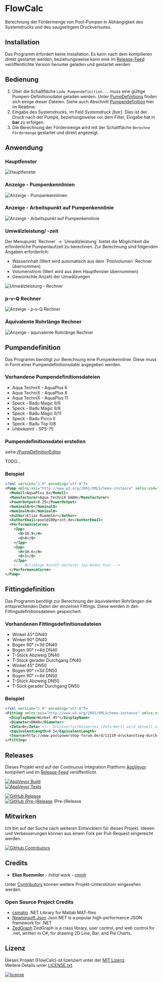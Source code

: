 # FlowCalc

Berechnung der Fördermenge von Pool-Pumpen in Abhängigkeit des Systemdrucks und des saugseitigem Druckverlustes.

## Installation
Das Programm erfordert keine Installation. Es kann nach dem kompilieren direkt gestartet werden, beziehungsweise kann eine im [Release-Feed](https://github.com/100prznt/FlowCalc/releases) veröffentlichte Version herunter geladen und gestartet werden.

## Bedienung
1. Über die Schaltfläche `Lade Pumpendefinition...` muss eine gültige Pumpen-Definitionsdatei geladen werden. Unter [PumpDefinitions](https://github.com/100prznt/FlowCalc/tree/master/PumpDefinitions) finden sich einige dieser Dateien.
Siehe auch Abschnitt [Pumpendefinition](#pumpendefinition) hier im Readme.
2. Eingabe des Systemdrucks, im Feld _Systemdruck [bar]_. Dies ist der Druck nach der Pumpe, beziehungsweise vor dem Filter, Eingabe hat in __bar__ zu erfolgen.
3. Die Berechnung der Fördermenge wird mit der Schaltfläche `Berechne Fördermenge` gestartet und direkt angezeigt.

## Anwendung
### Hauptfenster
![Hauptfenster](docs/FlowCalc_Screen.png)

### Anzeige - Pumpenkennlinien
![Anzeige - Pumpenkennlinien](docs/FlowCalc_PumpPerformanceCurve_Screen.png)

### Anzeige - Arbeitspunkt auf Pumpenkennlinie
![Anzeige - Arbeitspunkt auf Pumpenkennlinie](docs/FlowCalc_PowerPoint_Screen.png)

### Umwälzleistung/ -zeit
Der Menupunkt ´Rechner´ -> ´Umwälzleistung´ bietet die Möglichkeit die erforderliche Pumpenlaufzeit zu berechnen. Zur Berechnung sind folgenden Angaben erforderlich:
* Wasserinhalt (Wert wird automatisch aus dem ´Poolvolumen´ Rechner übernommen)
* Volumenstrom (Wert wird aus dem Hauptfenster übernommen)
* Gewünschte Anzahl der Umwälzungen

![Umwälzleistung - Rechner](docs/FlowCalc_CirculationTime_Full_Screen.png)

### p-v-Q Rechner
![Anzeige - p-v-Q Rechner](docs/FlowCalc_Pvq_Screen.png)

### Äquivalente Rohrlänge Rechner
![Anzeige - äquivalente Rohrlänge Rechner](docs/FlowCalc_PipeLength_Screen.png)

## Pumpendefinition
Das Programm benötigt zur Berechnung eine Pumpenkennlinie. Diese muss in Form einer Pumpendefinitionsdatei angegeben werden. 

### Vorhandene Pumpendefinitionsdateien
* Aqua TechniX - AquaPlus 6
* Aqua TechniX - AquaPlus 8
* Aqua TechniX - AquaPlus 11
* Speck - Badu Magic II/6
* Speck - Badu Magic II/8
* Speck - Badu Magic II/11
* Speck - Badu Picco II
* Speck - Badu Top II/8
* _Unbekannt_ - SPS-75

### Pumpendefinitionsdatei erstellen
siehe [/PumpDefinitionEditor](/PumpDefinitionEditor)

TODO...

### Beispiel
```xml
<?xml version="1.0" encoding="utf-8"?>
<Pump xmlns:xsi="http://www.w3.org/2001/XMLSchema-instance" xmlns:xsd="http://www.w3.org/2001/XMLSchema">
  <Modell>AquaPlus 6</Modell>
  <Manufacturer>Aqua TechniX GmbH</Manufacturer>
  <PowerOutput>0.25</PowerOutput>
  <NominalQ>6</NominalQ>
  <NominalH>8</NominalH>
  <Author>Elias Ruemmler</Author>
  <AuthorEmail>pool@100prznt.de</AuthorEmail>
  <PerformanceCurve>
    <Ipp>
      <H>10.9</H>
      <Q>0</Q>
    </Ipp>
    <Ipp>
      <H>10.6</H>
      <Q>1</Q>
    </Ipp>
    <!-- Beliebige Anzahl weiterer Ipp-Nodes hier -->
  </PerformanceCurve>
</Pump>
```

## Fittingdefinition
Das Programm benötigt zur Berechnung der äquivalenten Rohrlängen die entsprechenden Daten der einzelnen Fittings. Diese werden in den Fittingsdefinitionsdateien gespeichert.

### Vorhandenen Fittingsdefinitionsdateien
* Winkel 45°  DN40
* Winkel 90°  DN40
* Bogen 90° r=3d  DN40
* Bogen 90° r=4d  DN40
* T-Stück Abzweig DN40
* T-Stück gerader Durchgang DN40
* Winkel 45°  DN50
* Bogen 90° r=3d  DN50
* Bogen 90° r=4d  DN50
* T-Stück Abzweig DN50
* T-Sück gerader Durchgang  DN50

### Beispiel
```xml
<?xml version="1.0" encoding="utf-8"?>
<Fitting xmlns:xsi="http://www.w3.org/2001/XMLSchema-instance" xmlns:xsd="http://www.w3.org/2001/XMLSchema">
  <DisplayName>Winkel 45°</DisplayName>
  <Diameter>DN40</Diameter>
  <Zeta>0</Zeta> <!-- Druckverlustbeiwertes (Zeta-Wert) wird aktuell nicht berücksichtet -->
  <EquivalentLength>0.5</EquivalentLength>
  <Source>http://www.poolpowershop-forum.de/d/11110-druckanstieg-durch-armaturen-winkel-b-gen.html</Source>
</Fitting>
```

## Releases
Dieses Projekt wird auf der Continuous Integration Plattform [AppVeyor](https://www.appveyor.com/) kompiliert und im [Release-Feed](https://github.com/100prznt/FlowCalc/releases) veröffentlicht.

[![AppVeyor Build](https://img.shields.io/appveyor/ci/100prznt/flowcalc.svg)](https://ci.appveyor.com/project/100prznt/flowcalc)  
[![AppVeyor Tests](https://img.shields.io/appveyor/tests/100prznt/flowcalc/master.svg)](https://ci.appveyor.com/project/100prznt/flowcalc/build/tests)

[![GitHub Release](https://img.shields.io/github/release/100prznt/FlowCalc.svg)](https://github.com/100prznt/FlowCalc/releases/latest)  
[![GitHub (Pre-)Release](https://img.shields.io/github/release/100prznt/FlowCalc/all.svg)](https://github.com/100prznt/FlowCalc/releases) (Pre-)Release


## Mitwirken

Ich bin auf der Suche nach weiteren Entwicklern für dieses Projekt. Ideeen und Verbesserungen können aus einem Fork per Pull-Request eingereicht werden.

[![GitHub Contributors](https://img.shields.io/github/contributors/100prznt/FlowCalc.svg)](https://github.com/100prznt/FlowCalc/graphs/contributors)


## Credits

* **Elias Ruemmler** - *Initial work* - [rmmlr](https://github.com/rmmlr)

Unter [Contributors](https://github.com/100prznt/FlowCalc/contributors) können weitere Projekt-Unterstützer eingesehen werden.

### Open Source Project Credits

* [csmatio](https://sourceforge.net/projects/csmatio/) .NET Library for Matlab MAT-files 
* [Newtonsoft.Json](https://github.com/JamesNK/Newtonsoft.Json) Json.NET is a popular high-performance JSON framework for .NET
* [ZedGraph](https://www.nuget.org/packages/ZedGraph/) ZedGraph is a class library, user control, and web control for .net, written in C#, for drawing 2D Line, Bar, and Pie Charts.

## Lizenz

Dieses Projekt (FlowCalc) ist lizenziert unter der [MIT Lizenz](http://www.opensource.org/licenses/mit-license.php "Read more about the MIT license form").  
Weitere Details unter [LICENSE.txt](https://github.com/100prznt/FlowCalc/blob/master/LICENSE.txt).

[![license](https://img.shields.io/github/license/100prznt/FlowCalc.svg)](https://github.com/100prznt/FlowCalc/blob/master/LICENSE.txt) 
